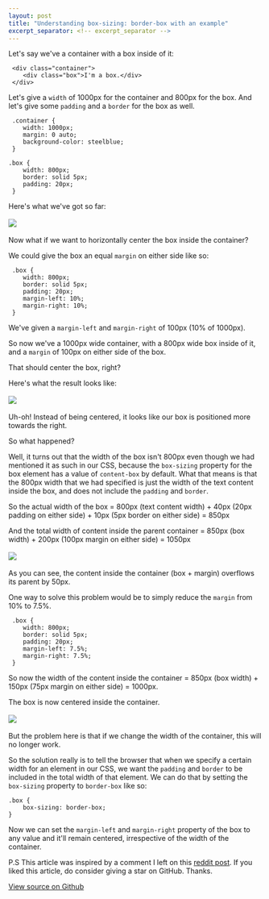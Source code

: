 ```yaml
---
layout: post
title: "Understanding box-sizing: border-box with an example"
excerpt_separator: <!-- excerpt_separator -->
---
```


Let's say we've a container with a box inside of it:

```
 <div class="container">
    <div class="box">I'm a box.</div>
 </div>
```

<!-- excerpt_separator -->

Let's give a `width` of 1000px for the container and 800px for the box. And let's give some `padding`
and a `border` for the box as well.

```
 .container {
    width: 1000px;
    margin: 0 auto;
    background-color: steelblue;
 }

.box {
    width: 800px;
    border: solid 5px;
    padding: 20px;
 }
```

Here's what we've got so far:
<br><br>
<img src="{{ site.baseurl }}/assets/1.png">
<br><br>
Now what if we want to horizontally center the box inside the container?

We could give the box an equal `margin` on either side like so:

```
 .box {
    width: 800px;
    border: solid 5px;
    padding: 20px;
    margin-left: 10%;
    margin-right: 10%;
 }
```

We've given a `margin-left` and `margin-right` of 100px (10% of 1000px).

So now we've a 1000px wide container, with a 800px wide box inside of it, and a `margin` of
100px on either side of the box.

That should center the box, right?

Here's what the result looks like:
<br><br>
<img src="{{ site.baseurl }}/assets/2.png">
<br><br>
Uh-oh! Instead of being centered, it looks like our box is positioned more towards the right.

So what happened?

Well, it turns out that the width of the box isn't 800px even though we had mentioned it as such
in our CSS, because the `box-sizing` property for the box element has a value of `content-box` by
default. What that means is that the 800px width that we had specified is just the width of the
text content inside the box, and does not include the `padding` and `border`.

So the actual width of the box = 800px (text content width) + 40px (20px padding on either side) +
10px (5px border on either side) = 850px

And the total width of content inside the parent container = 850px (box width) + 200px (100px margin
on either side) = 1050px
<br><br>
<img src="{{ site.baseurl }}/assets/3.png">
<br><br>
As you can see, the content inside the container (box + margin) overflows its parent by 50px.

One way to solve this problem would be to simply reduce the `margin` from 10% to 7.5%.

```
 .box {
    width: 800px;
    border: solid 5px;
    padding: 20px;
    margin-left: 7.5%;
    margin-right: 7.5%;
 }
```

So now the width of the content inside the container = 850px (box width) + 150px (75px margin on
either side) = 1000px.

The box is now centered inside the container.
<br><br>
<img src="{{ site.baseurl }}/assets/4.png">
<br><br>
But the problem here is that if we change the width of the container, this will no longer work.

So the solution really is to tell the browser that when we specify a certain width for an element
in our CSS, we want the `padding` and `border` to be included in the total width of that element. We
can do that by setting the `box-sizing` property to `border-box` like so:

```
.box {
    box-sizing: border-box;
}
```

Now we can set the `margin-left` and `margin-right` property of the box to any value and it'll
remain centered, irrespective of the width of the container.

P.S This article was inspired by a comment I left on this [reddit
post](https://www.reddit.com/r/css/comments/v2lqfc/comment/iaw56uj/?utm_source=share&utm_medium=web2x&context=3).
If you liked this article, do consider giving a star on GitHub. Thanks.

[View source on Github](https://github.com/deepug9787/frontendnerd)
